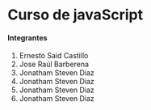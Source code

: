 <h1>Curso de javaScript</h1>

<h4>Integrantes</h4>

<ol>
    <li>Ernesto Said Castillo</li>
    <li>Jose Raúl Barberena</li>
    <li>Jonatham Steven Diaz</li>
    <li>Jonatham Steven Diaz</li>
    <li>Jonatham Steven Diaz</li>
    <li>Jonatham Steven Diaz</li>
</ol>